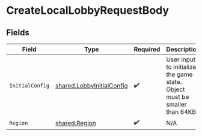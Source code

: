 # CreateLocalLobbyRequestBody


## Fields

| Field                                                                         | Type                                                                          | Required                                                                      | Description                                                                   |
| ----------------------------------------------------------------------------- | ----------------------------------------------------------------------------- | ----------------------------------------------------------------------------- | ----------------------------------------------------------------------------- |
| `InitialConfig`                                                               | [shared.LobbyInitialConfig](../../../pkg/models/shared/lobbyinitialconfig.md) | :heavy_check_mark:                                                            | User input to initialize the game state. Object must be smaller than 64KB.    |
| `Region`                                                                      | [shared.Region](../../../pkg/models/shared/region.md)                         | :heavy_check_mark:                                                            | N/A                                                                           |